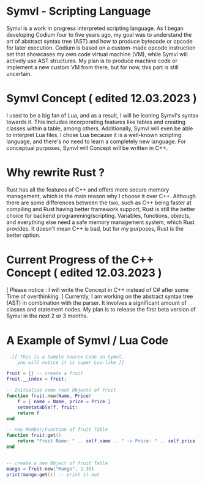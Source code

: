 # Symvl - Scripting Language

Symvl is a work in progress interpreted scripting language. As I began developing Codium four to five years ago, my goal was to understand the art of abstract syntax tree (AST) and how to produce bytecode or opcode for later execution. Codium is based on a custom-made opcode instruction set that showcases my own code virtual machine (VM), while Symvl will actively use AST structures.
My plan is to produce machine code or implement a new custom VM from there, but for now, this part is still uncertain.



# Symvl Concept ( edited 12.03.2023 )

I used to be a big fan of Lua, and as a result, I will be leaning Symvl's syntax towards it. This includes incorporating features like tables and creating classes within a table, among others. Additionally, Symvl will even be able to interpret Lua files. I chose Lua because it is a well-known scripting language, and there's no need to learn a completely new language.
For conceptual purposes, Symvl will Concept will be written in C++.



# Why rewrite Rust ?

Rust has all the features of C++ and offers more secure memory management, which is the main reason why I choose it over C++. Although there are some differences between the two, such as C++ being faster at compiling and Rust having better framework support, Rust is still the better choice for backend programming/scripting. Variables, functions, objects, and everything else need a safe memory management system, which Rust provides. It doesn't mean C++ is bad, but for my purposes, Rust is the better option.


# Current Progress of the C++ Concept ( edited 12.03.2023 )

[ Please notice : I will write the Concept in C++ instead of C# after some Time of overthinking. ]
Currently, I am working on the abstract syntax tree (AST) in combination with the parser. It involves a significant amount of classes and statement nodes. My plan is to release the first beta version of Symvl in the next 2 or 3 months.


# A Example of Symvl / Lua Code 

```lua
--[[ This is a Sample Source Code in Symvl,
	you will notice it is super Lua-like ]]

fruit = {} -- create a fruit
fruit.__index = fruit;

-- Initialize some root Objects of fruit
function fruit.new(Name, Price)
	f = { name = Name, price = Price }
	setmetatable(f, fruit)
	return f
end

-- new Member/Function of fruit Table
function fruit:get()
	return "Fruit Name: " .. self.name .. " -> Price: " .. self.price
end


-- create a new Object of fruit Table
mango = fruit.new("Mango", 2.35)
print(mango:get()) -- print it out
 
